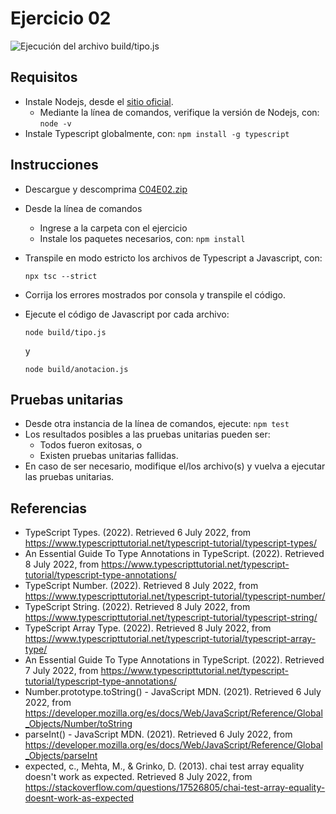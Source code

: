 # Ejercicio 02

![Ejecución del archivo build/tipo.js](images/buildtipojs.png)


## Requisitos

* Instale Nodejs, desde el [sitio oficial](https://nodejs.org/es/download/).
	- Mediante la línea de comandos, verifique la versión de Nodejs, con: `node -v`
* Instale Typescript globalmente, con: `npm install -g typescript`

## Instrucciones

* Descargue y descomprima [C04E02.zip](../../zips/C04E02.zip)

* Desde la línea de comandos
	+ Ingrese a la carpeta con el ejercicio
	+ Instale los paquetes necesarios, con: `npm install`
* Transpile en modo estricto los archivos de Typescript a Javascript, con:

	```
  	npx tsc --strict
  	```

* Corrija los errores mostrados por consola y transpile el código.

* Ejecute el código de Javascript por cada archivo: 
  	
  	```
  	node build/tipo.js
  	``` 
  	y 

  	```
  	node build/anotacion.js
  	``` 


## Pruebas unitarias

* Desde otra instancia de la línea de comandos, ejecute: `npm test`
* Los resultados posibles a las pruebas unitarias pueden ser: 
	+ Todos fueron exitosas, o
	+ Existen pruebas unitarias fallidas.
* En caso de ser necesario, modifique el/los archivo(s) y vuelva a ejecutar las pruebas unitarias. 

## Referencias 

* TypeScript Types. (2022). Retrieved 6 July 2022, from https://www.typescripttutorial.net/typescript-tutorial/typescript-types/
* An Essential Guide To Type Annotations in TypeScript. (2022). Retrieved 8 July 2022, from https://www.typescripttutorial.net/typescript-tutorial/typescript-type-annotations/
* TypeScript Number. (2022). Retrieved 8 July 2022, from https://www.typescripttutorial.net/typescript-tutorial/typescript-number/
* TypeScript String. (2022). Retrieved 8 July 2022, from https://www.typescripttutorial.net/typescript-tutorial/typescript-string/
* TypeScript Array Type. (2022). Retrieved 8 July 2022, from https://www.typescripttutorial.net/typescript-tutorial/typescript-array-type/
* An Essential Guide To Type Annotations in TypeScript. (2022). Retrieved 7 July 2022, from https://www.typescripttutorial.net/typescript-tutorial/typescript-type-annotations/
* Number.prototype.toString() - JavaScript MDN. (2021). Retrieved 6 July 2022, from https://developer.mozilla.org/es/docs/Web/JavaScript/Reference/Global_Objects/Number/toString
* parseInt() - JavaScript MDN. (2021). Retrieved 6 July 2022, from https://developer.mozilla.org/es/docs/Web/JavaScript/Reference/Global_Objects/parseInt
* expected, c., Mehta, M., & Grinko, D. (2013). chai test array equality doesn't work as expected. Retrieved 8 July 2022, from https://stackoverflow.com/questions/17526805/chai-test-array-equality-doesnt-work-as-expected